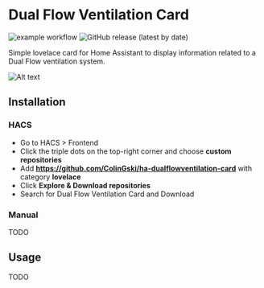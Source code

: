 # Dual Flow Ventilation Card

![example workflow](https://github.com/ColinGski/ha-dualflowventilation-card/actions/workflows/build.yml/badge.svg)
![GitHub release (latest by date)](https://img.shields.io/github/v/release/ColinGski/ha-dualflowventilation-card)

Simple lovelace card for Home Assistant to display information related to a Dual Flow ventilation system.

![Alt text](https://user-images.githubusercontent.com/27733198/222988838-674740bf-784e-42c2-b14a-e2c18ddeb814.png "screenshot")

## Installation

### HACS

* Go to HACS > Frontend
* Click the triple dots on the top-right corner and choose **custom repositories**
* Add **https://github.com/ColinGski/ha-dualflowventilation-card** with category **lovelace**
* Click **Explore & Download repositories**
* Search for Dual Flow Ventilation Card and Download

### Manual

TODO

## Usage

TODO
